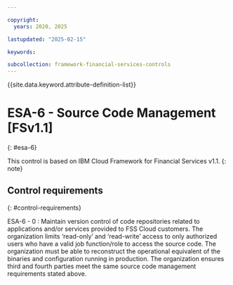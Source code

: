 ```yaml
---

copyright:
  years: 2020, 2025

lastupdated: "2025-02-15"

keywords:

subcollection: framework-financial-services-controls
---
```


{{site.data.keyword.attribute-definition-list}}

               
# ESA-6 - Source Code Management [FSv1.1]
{: #esa-6}

This control is based on IBM Cloud Framework for Financial Services v1.1.
{: note}


## Control requirements
{: #control-requirements}

ESA-6 - 0
    : Maintain version control of code repositories related to applications and/or services provided to FSS Cloud customers. The organization limits ‘read-only’ and ‘read-write’ access to only authorized users who have a valid job function/role to access the source code. The organization must be able to reconstruct the operational equivalent of the binaries and configuration running in production. The organization ensures third and fourth parties meet the same source code management requirements stated above.





